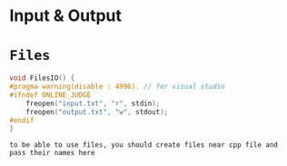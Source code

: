 # Input & Output

# `Files`
```cpp
void FilesIO() {
#pragma warning(disable : 4996). // for visual studio
#ifndef ONLINE_JUDGE
    freopen("input.txt", "r", stdin);
    freopen("output.txt", "w", stdout);
#endif
}
```
`to be able to use files, you should create files near cpp file and pass their names here`
